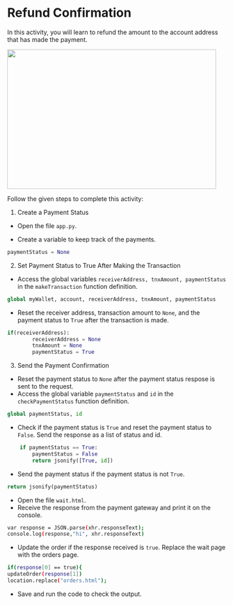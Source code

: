 Refund Confirmation
==================


In this activity, you will learn to refund the amount to the account address that has made the payment.


<img src= "https://s3.amazonaws.com/media-p.slid.es/uploads/1525749/images/10787573/PCP.gif" width = "480" height = "320">


Follow the given steps to complete this activity:




1. Create a Payment Status


* Open the file `app.py`.


* Create a variable to keep track of the payments.
~~~python
paymentStatus = None
~~~


2. Set Payment Status to True After Making the Transaction


* Access the global variables `receiverAddress, tnxAmount, paymentStatus` in the `makeTransaction` function definition.
~~~python
global myWallet, account, receiverAddress, tnxAmount, paymentStatus
~~~
* Reset the receiver address, transaction amount to `None`, and the payment status to `True` after the transaction is made.
~~~python
if(receiverAddress):
        receiverAddress = None
        tnxAmount = None
        paymentStatus = True


~~~


3. Send the Payment Confirmation
* Reset the payment status to `None` after the payment status respose is sent to the request.
* Access the global variable `paymentStatus` and `id` in the `checkPaymentStatus` function definition.
~~~python
global paymentStatus, id
~~~
* Check if the payment status is `True` and reset the payment status to `False`. Send the response as a list of status and id.
~~~python
    if paymentStatus == True:
        paymentStatus = False
        return jsonify([True, id])
~~~
* Send the payment status if the payment status is not `True`.
~~~python
return jsonify(paymentStatus)
~~~
* Open the file `wait.html`.
* Receive the response from the payment gateway and print it on the console.
~~~sh
var response = JSON.parse(xhr.responseText);
console.log(response,"hi", xhr.responseText)
~~~
* Update the order if the response received is `true`. Replace the wait page with the orders page.
~~~sh
if(response[0] == true){
updateOrder(response[1])
location.replace("orders.html");
~~~


* Save and run the code to check the output.